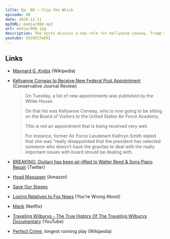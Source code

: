 ```yaml
---
title: Ep. 88 – Clip the Whisk
episode: 88
date: 2020-12-11
mp3URL: media/088.mp3
art: media/088.jpg
description: The hosts discuss a new role for Kellyanne Conway, Trump's pardoning spree, Dennis got a head massager, Erik saw Mank and was unimpressed, and the Traveling Wilburys documentary.
youtube: U5S9ISTwERI
---
```


## Links

- [Maynard G. Krebs](https://en.wikipedia.org/wiki/Maynard_G._Krebs) (Wikipedia)
- [Kellyanne Conway to Receive New Federal Post Appointment](https://www.conservativejournalreview.com/kellyanne-conway-to-receive-new-federal-post-appointment/) (Conservative Journal Review)

  > On Tuesday, a list of new appointments was published by the White House.
  >
  > On that list was Kellyanne Conway, who is now going to be sitting on the Board of Visitors to the United States Air Force Academy.
  >
  > This is not an appointment that is being received very well.
  >
  > For instance, former Air Force Lieutenant Kathryn Smith stated that she was “really disappointed that the president has selected someone who doesn’t have the gravitas to deal with the really important issues with board should be dealing with.

- [BREAKING: Giuliani has been air-lifted to Walter Reed & Sons Piano Repair](https://twitter.com/ZackBornstein/status/1335744635050684416) (Twitter)
- [Head Massager](https://amzn.to/2LfVi2g) (Amazon)
- [Save Our Stages](https://www.saveourstages.com)
- [Losing Relatives to Fox News](https://podcasts.apple.com/us/podcast/losing-relatives-to-fox-news/id1380008439?i=1000501585371) (You're Wrong About)
- [Mank](https://www.netflix.com/title/81117189) (Netflix)
- [Traveling Wilburys - The True History Of The Traveling Wilburys Documentary](https://youtu.be/SUQ_gj-biIc) (YouTube)
- [Perfect Crime](https://youtu.be/SUQ_gj-biIc), longest running play (Wikipedia)